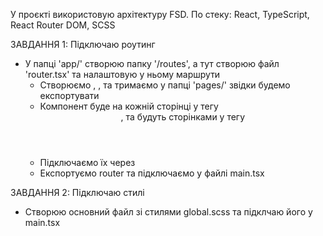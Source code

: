 У проєкті використовую архітектуру FSD.
По стеку: React, TypeScript, React Router DOM, SCSS

ЗАВДАННЯ 1: Підключаю роутинг
 - У папці 'app/' створюю папку '/routes', а тут створюю файл 'router.tsx' та налаштовую у ньому маршрути
   - Створюємо <Layout>, <UserEdit>, <UserList> та тримаємо у папці 'pages/' звідки будемо експортувати
   - Компонент <Layout> буде на кожній сторінці у тегу <header>, <UserEdit> та <UserList> будуть сторінками у тегу <main>
   - Підключаємо їх через <Outlet />
   - Експортуємо router та підключаємо у файлі main.tsx

ЗАВДАННЯ 2: Підключаю стилі
 - Створюю основний файл зі стилями global.scss та підклчаю його у main.tsx 
